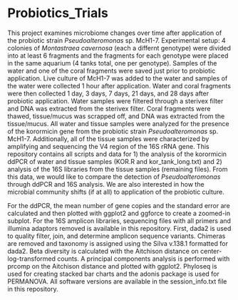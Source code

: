 # Probiotics_Trials

This project examines microbiome changes over time after application of the probiotic strain <i>Pseudoalteromonas</i> sp. McH1-7. Experimental setup: 4 colonies of <i>Montastraea cavernosa</i> (each a differnt genotype) were divided into at least 6 fragments and the fragments for each genotype were placed in the same aquarium (4 tanks total, one per genotype). Samples of the water and one of the coral fragments were saved just prior to probiotic application. Live culture of McH1-7 was added to the water and samples of the water were collected 1 hour after application. Water and coral fragments were then collected 1 day, 3 days, 7 days, 21 days, and 28 days after probiotic application. Water samples were filtered through a sterivex filter and DNA was extracted from the sterivex filter. Coral fragments were thawed, tissue/mucus was scrapped off, and DNA was extracted from the tissue/mucus. All water and tissue samples were analyzed for the presence of the korormicin gene from the probiotic strain <i>Pseudoalteromonas</i> sp. McH1-7. Additionally, all of the tissue samples were characterized by amplifying and sequencing the V4 region of the 16S rRNA gene. This repository contains all scripts and data for 1) the analysis of the korormicin ddPCR of water and tissue samples (KOR.R and kor_tank_long.txt) and 2) analysis of the 16S libraries from the tissue samples (remaining files). From this data, we would like to compare the detection of <i>Pseudoalteromonas</i> through ddPCR and 16S analysis. We are also interested in how the microbial community shifts (if at all) to application of the probiotic culture.

For the ddPCR, the mean number of gene copies and the standard error are calculated and then plotted with ggplot2 and ggforce to create a zoomed-in subplot. For the 16S amplicon libraries, sequencing files with all primers and illumina adaptors removed is available in this repository. First, dada2 is used to quality filter, join, and determine amplicon sequence variants. Chimeras are removed and taxonomy is assigned using the Silva v.138.1 formatted for dada2. Beta diversity is calculated with the Aitchison distance on center-log-transformed counts. A principal components analysis is performed with prcomp on the Aitchison distance and plotted with ggplot2. Phyloseq is used for creating stacked bar charts and the adonis package is used for PERMANOVA. All software versions are available in the session_info.txt file in this repository.

